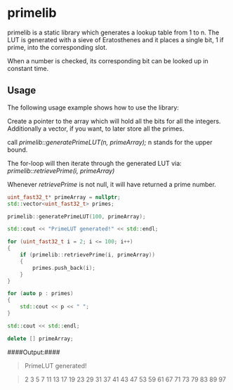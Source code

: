 # primelib
primelib is a static library which generates a lookup table from 1 to n. The LUT is generated with a sieve of Eratosthenes and it places a single bit, 1 if prime, into the corresponding slot.

When a number is checked, its corresponding bit can be looked up in constant time.

## Usage ##
The following usage example shows how to use the library:

Create a pointer to the array which will hold all the bits for all the integers.
Additionally a vector, if you want, to later store all the primes.

call *primelib::generatePrimeLUT(n, primeArray);* n stands for the upper bound.

The for-loop will then iterate through the generated LUT via:
*primelib::retrievePrime(i, primeArray)*

Whenever *retrievePrime* is not null, it will have returned a prime number.

```c++
uint_fast32_t* primeArray = nullptr;
std::vector<uint_fast32_t> primes;

primelib::generatePrimeLUT(100, primeArray);

std::cout << "PrimeLUT generated!" << std::endl;

for (uint_fast32_t i = 2; i <= 100; i++)
{
    if (primelib::retrievePrime(i, primeArray))
    {
        primes.push_back(i);
    }
}

for (auto p : primes)
{
    std::cout << p << " ";
}

std::cout << std::endl;

delete [] primeArray;
```

####Output:####

>PrimeLUT generated!

>2 3 5 7 11 13 17 19 23 29 31 37 41 43 47 53 59 61 67 71 73 79 83 89 97
